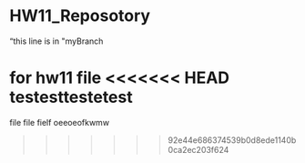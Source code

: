 # HW11_Reposotory






“this line is in "myBranch







for hw11 
file 
<<<<<<< HEAD
testesttestetest
=======
file file fielf oeeoeofkwmw
>>>>>>> 92e44e686374539b0d8ede1140b0ca2ec203f624
